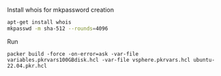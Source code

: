 

Install whois for mkpassword creation

```bash
apt-get install whois
mkpasswd -m sha-512 --rounds=4096
```


Run 

`packer build -force -on-error=ask -var-file variables.pkrvars100GBdisk.hcl -var-file vsphere.pkrvars.hcl ubuntu-22.04.pkr.hcl`

